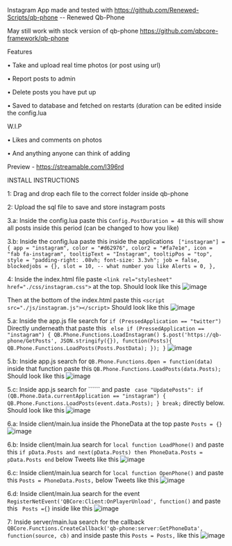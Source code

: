 Instagram App made and tested with https://github.com/Renewed-Scripts/qb-phone -- Renewed Qb-Phone

May still work with stock version of qb-phone https://github.com/qbcore-framework/qb-phone


Features

• Take and upload real time photos (or post using url)

• Report posts to admin

• Delete posts you have put up

• Saved to database and fetched on restarts (duration can be edited inside the config.lua

W.I.P

• Likes and comments on photos

• And anything anyone can think of adding

Preview - https://streamable.com/l396rd




INSTALL INSTRUCTIONS

1: Drag and drop each file to the correct folder inside qb-phone

2: Upload the sql file to save and store instagram posts

3.a: Inside the config.lua paste this ```Config.PostDuration = 48``` this will show all posts inside this period (can be changed to how you like)

3.b: Inside the config.lua paste this inside the applications ```
    ["instagram"] = {
        app = "instagram",
        color = "#d62976",
        color2 = "#fa7e1e",
        icon = "fab fa-instagram",
        tooltipText = "Instagram",
        tooltipPos = "top",
        style = "padding-right: .08vh; font-size: 3.3vh";
        job = false,
        blockedjobs = {},
        slot = 10, -- what number you like
        Alerts = 0,
    },```

4: Inside the index.html file paste ```<link rel="stylesheet" href="./css/instagram.css">``` at the top. Should look like this
![image](https://user-images.githubusercontent.com/81892751/212876472-a0d6a4fe-aea7-43f4-aa53-226308f03dbf.png)

Then at the bottom of the index.html paste this ```<script src="./js/instagram.js"></script>``` Should look like this
![image](https://user-images.githubusercontent.com/81892751/212876849-dd16bee2-a04d-47a4-9cf6-01147a762933.png)

5.a: Inside the app.js file search for ```if (PressedApplication == "twitter")``` Directly underneath that paste this ```
else if (PressedApplication == "instagram") {
  QB.Phone.Functions.LoadInstagram()
  $.post('https://qb-phone/GetPosts', JSON.stringify({}), function(Posts){
    QB.Phone.Functions.LoadPosts(Posts.PostData);
  });
}```
![image](https://user-images.githubusercontent.com/81892751/212877403-36f0617e-d79c-403d-975b-8d3d3b0ee6c5.png)

5.b: Inside app.js search for ```QB.Phone.Functions.Open = function(data)``` inside that function paste this ```QB.Phone.Functions.LoadPosts(data.Posts);```
Should look like this ![image](https://user-images.githubusercontent.com/81892751/212877958-e30dc033-429f-4935-814a-75ea7f3b89ca.png)

5.c: Inside app.js search for `````` and paste ```
case "UpdatePosts":
  if (QB.Phone.Data.currentApplication == "instagram") {
    QB.Phone.Functions.LoadPosts(event.data.Posts);
  }
break;```  directly below. Should look like this
![image](https://user-images.githubusercontent.com/81892751/212878780-db5fa451-e8b6-40fa-b0b8-a585707c5d48.png)

6.a: Inside client/main.lua inside the PhoneData at the top paste ```Posts = {}```
![image](https://user-images.githubusercontent.com/81892751/212879246-5f931a49-ea1f-40ac-b93b-4e3ff2a65526.png)

6.b: Inside client/main.lua search for ```local function LoadPhone()``` and paste this ```if pData.Posts and next(pData.Posts) then
  PhoneData.Posts = pData.Posts
end``` below Tweets like this
![image](https://user-images.githubusercontent.com/81892751/212880028-9082e239-5b67-496a-8a7a-28f05bd6d674.png)

6.c: Inside client/main.lua search for ```local function OpenPhone()``` and paste this ```Posts = PhoneData.Posts,``` below Tweets like this
![image](https://user-images.githubusercontent.com/81892751/212880357-e1fbee4a-cfc1-44df-8deb-2cc72fa8caeb.png)

6.d: Inside client/main.lua search for the event ```RegisterNetEvent('QBCore:Client:OnPlayerUnload', function()``` and paste this ``` Posts ={}``` inside like this
![image](https://user-images.githubusercontent.com/81892751/212880659-c55f860c-bf53-4c25-9f32-dbeb2351cb94.png)

7: Inside server/main.lua search for the callback ```QBCore.Functions.CreateCallback('qb-phone:server:GetPhoneData', function(source, cb)``` and inside paste this ```Posts = Posts,``` like this
![image](https://user-images.githubusercontent.com/81892751/212880945-d465905e-626b-4a92-b58c-368b2424186f.png)
